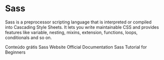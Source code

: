 # Sass

Sass is a preprocessor scripting language that is interpreted or compiled into Cascading Style Sheets. It lets you write maintainable CSS and provides features like variable, nesting, mixins, extension, functions, loops, conditionals and so on.

<ResourceGroupTitle>Conteúdo grátis</ResourceGroupTitle>
<BadgeLink colorScheme='blue' badgeText='Official Website' href='https://sass-lang.com/'>Sass Website</BadgeLink>
<BadgeLink colorScheme='blue' badgeText='Documentation' href='https://sass-lang.com/documentation'>Official Documentation</BadgeLink>
<BadgeLink badgeText='Watch' href='https://www.youtube.com/watch?v=_a5j7KoflTs'> Sass Tutorial for Beginners</BadgeLink>

